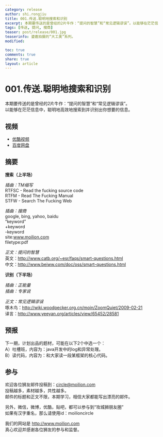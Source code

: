 ```yaml
---
category: release
author: shi.rongjiu
title: 001.传送.聪明地搜索和识别
excerpt: 本期要传送的是曾经的2片牛作：“提问的智慧”和“常见逻辑谬误”。以能够在茫茫信息中，聪明地高效地搜索到并识别出你想要的信息。
tags: [传送, 提问, 搜商]
teaser: post/release/001.jpg
teaserinfo: 鎏嘉拍摄的“大工美”系列。
modified: 

toc: true
comments: true
share: true
layout: article
---
```


# 001.传送.聪明地搜索和识别

本期要传送的是曾经的2片牛作：“提问的智慧”和“常见逻辑谬误”。  
以能够在茫茫信息中，聪明地高效地搜索到并识别出你想要的信息。  

## 视频

  * [优酷视频](http://v.youku.com/v_show/id_XNzM4NjY4MTUy.html)
  * [百度网盘](http://pan.baidu.com/share/link?shareid=3935315343&uk=1380913564&fid=910604549410940)

## 摘要

**搜索（上半场）**

*插曲：TM缩写*  
RTFSC - Read the fucking source code  
RTFM - Read The Fucking Manual  
STFW - Search The Fucking Web  

*插曲：搜商*  
google, bing, yahoo, baidu  
“keyword”  
+keyword   
-keyword   
site:www.moilion.com  
filetype:pdf  

*正文：提问的智慧*  
英文：http://www.catb.org/~esr/faqs/smart-questions.html  
中文：http://www.beiww.com/doc/oss/smart-questions.html

**识别（下半场）**

*插曲：正能量*  
*插曲：专家说*

*正文：常见逻辑谬误*  
啄木鸟：http://wiki.woodpecker.org.cn/moin/ZoomQuiet/2009-02-21  
译言：http://www.yeeyan.org/articles/view/65452/28581

## 预报

下一期，计划出品的题材，可能在以下2个中选一个：  
A）吐槽班，内容为：java开发中的log和异常处理。  
B）读代码，内容为：和大家读一段某框架的核心代码。  

## 参与

欢迎各位狮友邮件投稿到：circle@moilion.com  
投稿越多，素材越多，共性越多。  
邮件的标题和正文不限，本期学习，相信大家都能写出漂亮的邮件。  

另外，微信，微博，优酷，贴吧，都可以参与到“攻城狮朋友圈”  
如果有汉字重名，那么请使用id：moilioncircle

我们的网站是 http://www.moilion.com  
真心欢迎并感谢各位狮友的参与和监督。

